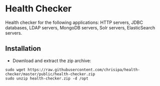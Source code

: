 Health Checker
=======

Health checker for the following applications: HTTP servers, JDBC databases, LDAP servers, MongoDB servers, Solr servers, ElasticSearch servers. 

Installation
-------------
* Download and extract the zip archive:
```
sudo wget https://raw.githubusercontent.com/chrisipa/health-checker/master/public/health-checker.zip
sudo unzip health-checker.zip -d /opt
```